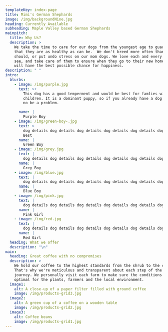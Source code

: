 ```yaml
---
templateKey: index-page
title: Mimi's German Shephards
image: /img/backgroundNine.jpg
heading: Currently Available
subheading: Maple Valley based German Shephards
mainpitch:
  title: Why Us?
  description: >
    We take the time to care for our dogs from the youngest age to guaruntee
    that they are as healthy as can be.  We don't breed more often than we
    should, or put undo stress on our mom dogs. We love each and every pup we
    see, and take care of them to ensure when they go to their new homes they
    will have the best possible chance for happiness.
description: " "
intro:
  blurbs:
    - image: /img/purple.jpg
      text: >+
        This dog has a good temperment and would be best for famlies with
        children. It is a dominant puppy, so if you already have a dog it will
        no be a problem. 

      name: |
        Purple Boy
    - image: /img/green-boy-.jpg
      text: >
        dog details dog details dog details dog details dog details dog details.
        Best
      name: |
        Green Boy
    - image: /img/grey.jpg
      text: |
        dog details dog details dog details dog details dog details dog details
      name: |
        Grey Boy
    - image: /img/blue.jpg
      text: |
        dog details dog details dog details dog details dog details dog details
      name: |
        Blue Boy
    - image: /img/pink.jpg
      text: |
        dog details dog details dog details dog details dog details dog details
      name: |
        Pink Girl
    - image: /img/red.jpg
      text: |
        dog details dog details dog details dog details dog details dog details
      name: |
        Red Girl
  heading: What we offer
  description: "\n"
main:
  heading: Great coffee with no compromises
  description: >
    We hold our coffee to the highest standards from the shrub to the cup.
    That's why we're meticulous and transparent about each step of the coffee's
    journey. We personally visit each farm to make sure the conditions are
    optimal for the plants, farmers and the local environment.
  image1:
    alt: A close-up of a paper filter filled with ground coffee
    image: /img/products-grid3.jpg
  image2:
    alt: A green cup of a coffee on a wooden table
    image: /img/products-grid2.jpg
  image3:
    alt: Coffee beans
    image: /img/products-grid1.jpg
---
```

